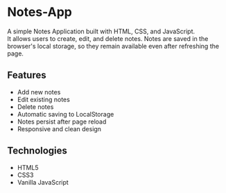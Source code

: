 # Notes-App

A simple Notes Application built with HTML, CSS, and JavaScript.  
It allows users to create, edit, and delete notes. Notes are saved in the browser's local storage, so they remain available even after refreshing the page.

## Features
- Add new notes
- Edit existing notes
- Delete notes
- Automatic saving to LocalStorage
- Notes persist after page reload
- Responsive and clean design

## Technologies
- HTML5
- CSS3
- Vanilla JavaScript
